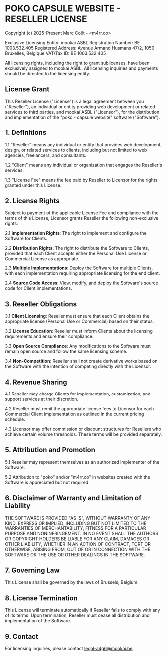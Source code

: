 # POKO CAPSULE WEBSITE - RESELLER LICENSE

Copyright (c) 2025-Present Marc Coët - <m4rr.co>

Exclusive Licensing Entity:
mookaï ASBL
Registration Number: BE 1003.532.405
Registered Address: Avenue Armand Husmans 47/2, 1050 Bruxelles, Belgique
VAT/Tax ID: BE 1003.532.405

All licensing rights, including the right to grant sublicenses, have been exclusively assigned to mookaï ASBL. All licensing inquiries and payments should be directed to the licensing entity.

## License Grant

This Reseller License ("License") is a legal agreement between you ("Reseller"), an individual or entity providing web development or related services to third parties, and mookaï ASBL ("Licensor"), for the distribution and implementation of the "poko - capsule website" software ("Software").

## 1. Definitions

1.1 "Reseller" means any individual or entity that provides web development, design, or related services to clients, including but not limited to web agencies, freelancers, and consultants.

1.2 "Client" means any individual or organization that engages the Reseller's services.

1.3 "License Fee" means the fee paid by Reseller to Licensor for the rights granted under this License.

## 2. License Rights

Subject to payment of the applicable License Fee and compliance with the terms of this License, Licensor grants Reseller the following non-exclusive rights:

2.1 **Implementation Rights**: The right to implement and configure the Software for Clients.

2.2 **Distribution Rights**: The right to distribute the Software to Clients, provided that each Client accepts either the Personal Use License or Commercial License as appropriate.

2.3 **Multiple Implementations**: Deploy the Software for multiple Clients, with each implementation requiring appropriate licensing for the end client.

2.4 **Source Code Access**: View, modify, and deploy the Software's source code for Client implementations.

## 3. Reseller Obligations

3.1 **Client Licensing**: Reseller must ensure that each Client obtains the appropriate license (Personal Use or Commercial) based on their status.

3.2 **License Education**: Reseller must inform Clients about the licensing requirements and ensure their compliance.

3.3 **Open Source Compliance**: Any modifications to the Software must remain open source and follow the same licensing scheme.

3.4 **Non-Competition**: Reseller shall not create derivative works based on the Software with the intention of competing directly with the Licensor.

## 4. Revenue Sharing

4.1 Reseller may charge Clients for implementation, customization, and support services at their discretion.

4.2 Reseller must remit the appropriate license fees to Licensor for each Commercial Client implementation as outlined in the current pricing schedule.

4.3 Licensor may offer commission or discount structures for Resellers who achieve certain volume thresholds. These terms will be provided separately.

## 5. Attribution and Promotion

5.1 Reseller may represent themselves as an authorized implementer of the Software.

5.2 Attribution to "poko" and/or "m4rr.co" in websites created with the Software is appreciated but not required.

## 6. Disclaimer of Warranty and Limitation of Liability

THE SOFTWARE IS PROVIDED "AS IS", WITHOUT WARRANTY OF ANY KIND, EXPRESS OR IMPLIED, INCLUDING BUT NOT LIMITED TO THE WARRANTIES OF MERCHANTABILITY, FITNESS FOR A PARTICULAR PURPOSE AND NONINFRINGEMENT. IN NO EVENT SHALL THE AUTHORS OR COPYRIGHT HOLDERS BE LIABLE FOR ANY CLAIM, DAMAGES OR OTHER LIABILITY, WHETHER IN AN ACTION OF CONTRACT, TORT OR OTHERWISE, ARISING FROM, OUT OF OR IN CONNECTION WITH THE SOFTWARE OR THE USE OR OTHER DEALINGS IN THE SOFTWARE.

## 7. Governing Law

This License shall be governed by the laws of Brussels, Belgium.

## 8. License Termination

This License will terminate automatically if Reseller fails to comply with any of its terms. Upon termination, Reseller must cease all distribution and implementation of the Software.

## 9. Contact

For licensing inquiries, please contact legal-a4g6@mookai.be.

